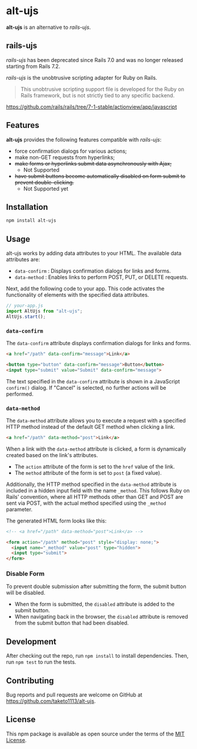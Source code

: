 # alt-ujs

**alt-ujs** is an alternative to *rails-ujs*.

## rails-ujs

*rails-ujs* has been deprecated since Rails 7.0 and was no longer released starting from Rails 7.2.

*rails-ujs* is the unobtrusive scripting adapter for Ruby on Rails.
> This unobtrusive scripting support file is developed for the Ruby on Rails framework, but is not strictly tied to any specific backend.

https://github.com/rails/rails/tree/7-1-stable/actionview/app/javascript

## Features

**alt-ujs** provides the following features compatible with *rails-ujs*:

- force confirmation dialogs for various actions;
- make non-GET requests from hyperlinks;
- ~~make forms or hyperlinks submit data asynchronously with Ajax;~~
  - Not Supported
- ~~have submit buttons become automatically disabled on form submit to prevent double-clicking.~~
  - Not Supported yet

## Installation

```sh
npm install alt-ujs
```

## Usage

alt-ujs works by adding data attributes to your HTML.
The available data attributes are:

- `data-confirm` : Displays confirmation dialogs for links and forms.
- `data-method` : Enables links to perform POST, PUT, or DELETE requests.

Next, add the following code to your app.
This code activates the functionality of elements with the specified data attributes.

```js
// your-app.js
import AltUjs from "alt-ujs";
AltUjs.start();
```

### `data-confirm`

The `data-confirm` attribute displays confirmation dialogs for links and forms.

```html
<a href="/path" data-confirm="message">Link</a>

<button type="button" data-confirm="message">Button</button>
<input type="submit" value="Submit" data-confirm="message">
```

The text specified in the `data-confirm` attribute is shown in a JavaScript `confirm()` dialog.
If "Cancel" is selected, no further actions will be performed.

### `data-method`

The `data-method` attribute allows you to execute a request with a specified HTTP method instead of the default GET method when clicking a link.

```html
<a href="/path" data-method="post">Link</a>
```

When a link with the `data-method` attribute is clicked, a form is dynamically created based on the link's attributes.

- The `action` attribute of the form is set to the `href` value of the link.
- The `method` attribute of the form is set to `post` (a fixed value).

Additionally, the HTTP method specified in the `data-method` attribute is included in a hidden input field with the name `_method`.
This follows Ruby on Rails' convention, where all HTTP methods other than GET and POST are sent via POST, with the actual method specified using the `_method` parameter.

The generated HTML form looks like this:

```html
<!-- <a href="/path" data-method="post">Link</a> -->

<form action="/path" method="post" style="display: none;">
  <input name="_method" value="post" type="hidden">
  <input type="submit">
</form>
```

### Disable Form

To prevent double submission after submitting the form, the submit button will be disabled.

- When the form is submitted, the `disabled` attribute is added to the submit button.
- When navigating back in the browser, the `disabled` attribute is removed from the submit button that had been disabled.


## Development

After checking out the repo, run `npm install` to install dependencies. Then, run `npm test` to run the tests.

## Contributing

Bug reports and pull requests are welcome on GitHub at https://github.com/taketo1113/alt-ujs.

## License

This npm package is available as open source under the terms of the [MIT License](https://opensource.org/licenses/MIT).
